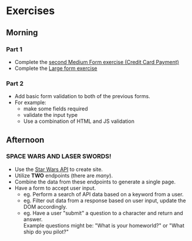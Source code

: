 # Exercises

## Morning

### Part 1

* Complete the [second Medium Form exercise (Credit Card Payment)](https://learn.digitalcrafts.com/immersive/lessons/front-end-foundations/html-forms/#medium)
* Complete the [Large form exercise](https://learn.digitalcrafts.com/immersive/lessons/front-end-foundations/html-forms/#large)

### Part 2

* Add basic form validation to both of the previous forms.
* For example:
  * make some fields required
  * validate the input type
  * Use a combination of HTML and JS validation

## Afternoon

### SPACE WARS AND LASER SWORDS!

* Use the [Star Wars API](https://swapi.dev/documentation) to create site.
* Utilize __TWO__ endpoints (there are _many_).
* Combine the data from these endpoints to generate a single page.
* Have a form to accept user input.
  * eg. Perform a search of API data based on a keyword from a user.
  * eg. Filter out data from a response based on user input, update the DOM accordingly.
  * eg. Have a user "submit" a question to a character and return and answer. <br/> Example questions might be: "What is your homeworld?" or "What ship do you pilot?"
